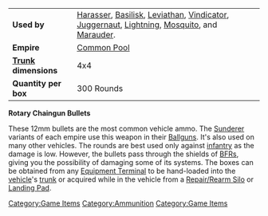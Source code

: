 |                                             |                                                                                                                                                                                                                                                                                                                 |
| ------------------------------------------- | --------------------------------------------------------------------------------------------------------------------------------------------------------------------------------------------------------------------------------------------------------------------------------------------------------------- |
| **Used by**                                 | [Harasser](Harasser.md "wikilink"), [Basilisk](Basilisk.md "wikilink"), [Leviathan](Leviathan.md "wikilink"), [Vindicator](Vindicator.md "wikilink"), [Juggernaut](Juggernaut.md "wikilink"), [Lightning](Lightning.md "wikilink"), [Mosquito](Mosquito.md "wikilink"), and [Marauder](Marauder.md "wikilink"). |
| **Empire**                                  | [Common Pool](Common_Pool.md "wikilink")                                                                                                                                                                                                                                                                        |
| **[Trunk](Trunk.md "wikilink") dimensions** | 4x4                                                                                                                                                                                                                                                                                                             |
| **Quantity per box**                        | 300 Rounds                                                                                                                                                                                                                                                                                                      |

**Rotary Chaingun Bullets**

These 12mm bullets are the most common vehicle ammo. The
[Sunderer](Sunderer.md "wikilink") variants of each empire use this weapon
in their [Ballguns](Ballgun.md "wikilink"). It's also used on many other
vehicles. The rounds are best used only against
[infantry](infantry.md "wikilink") as the damage is low. However, the
bullets pass through the shields of [BFRs](BFR.md "wikilink"), giving you
the possibility of damaging some of its systems. The boxes can be
obtained from any [Equipment Terminal](Equipment_Terminal.md "wikilink") to
be hand-loaded into the [vehicle](vehicle.md "wikilink")'s
[trunk](trunk.md "wikilink") or acquired while in the vehicle from a
[Repair/Rearm Silo](Repair.md/Rearm_Silo "wikilink") or [Landing
Pad](Landing_Pad.md "wikilink").

[Category:Game Items](Category:Game_Items.md "wikilink")
[Category:Ammunition](Category:Ammunition.md "wikilink") [Category:Game
Items](Category:Game_Items.md "wikilink")
